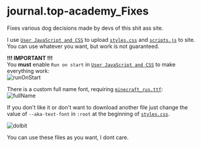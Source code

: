 # journal.top-academy_Fixes
Fixes various dog decisions made by devs of this shit ass site.

I use  [`User JavaScript and CSS`](https://chromewebstore.google.com/detail/user-javascript-and-css/nbhcbdghjpllgmfilhnhkllmkecfmpld) to upload [`styles.css`](styles.css) and [`scripts.js`](scripts.js) to site. You can use whatever you want, but work is not guaranteed.

**!!! IMPORTANT !!!**<br/>
You **must** enable `Run on start` in [`User JavaScript and CSS`](https://chromewebstore.google.com/detail/user-javascript-and-css/nbhcbdghjpllgmfilhnhkllmkecfmpld) to make everything work: <br/>
![runOnStart](https://i.imgur.com/ryBqP2r.png)

There is a custom full name font, requiring [`minecraft_rus.ttf`](minecraft_rus.ttf): <br/>
![fullName](https://i.imgur.com/De2PDHZ.png)

If you don't like it or don't want to download another file just change the value of `--aka-text-font` in `:root` at the beginning of [`styles.css`](styles.css).

![dolbit](https://i.imgur.com/olmHX1r.gif)

You can use these files as you want, I dont care. 